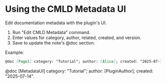 # Using the CMLD Metadata UI

Edit documentation metadata with the plugin's UI.

1. Run "Edit CMLD Metadata" command.
2. Enter values for category, author, related, created, and version.
3. Save to update the note's @doc section.

Example:
```markdown
@doc [Page1] category: "Tutorial"; author: [Alice]; created: "2025-07-14".
```

@doc [MetadataUI] category: "Tutorial"; author: [PluginAuthor]; created: "2025-07-14".